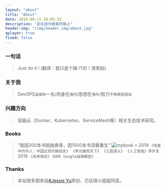 ```yaml
---
layout: "about"
title: "About"
date: 2019-09-11 18:05:33
description: "走在成为极客的路上"
header-img: "/img/header_img/about.jpg"
aplayer: true
fixed: false
---
```


### 一句话

>Just do it !    (翻译：我只是个搞 IT的！哭笑脸)

### 关于我

>DevOPS`运维狗`一名/肉身在`墙内`/思想在`墙外`/努力`不再那麽屌丝`

### 兴趣方向

> 容器云（Docker、Kubernetes、ServiceMesh等）相关生态技术研究。

### Books
> "我因200本书脱胎换骨，因1000本书涅磐重生"
> ![mybook](/img/article/books.jpg)
> &gt; 2019 `《他者中的华人：中国近现代移民史》` `《李光耀观天下》` `《三国演义》`  `《人工智能》李开复`
> 2019 `《未来简史》` `《SRE Google运维解密》`

### Thanks
> 本站很多图来自[#Jessie Yu](https://twitter.com/jessieinorge)原创，已征得小姐姐同意。